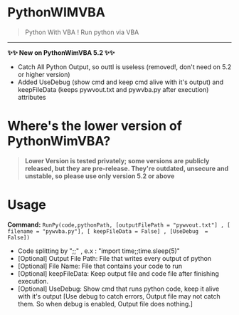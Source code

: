 # PythonWIMVBA
> Python With VBA ! Run python via VBA
---
**✨✨ New on PythonWimVBA 5.2 ✨✨**
+ Catch All Python Output, so outtl is useless (removed!, don't need on 5.2 or higher version)
+ Added UseDebug (show cmd and keep cmd alive with it's output) and keepFileData (keeps pywvout.txt and pywvba.py after execution) attributes

# Where's the lower version of PythonWimVBA?
> **Lower Version is tested privately; some versions are publicly released, but they are pre-release. They're outdated, unsecure and unstable, so please use only version 5.2 or above**

# Usage
**Command:** ``RunPy(code,pythonPath, [outputFilePath = "pywvout.txt"] , [ filename = "pywvba.py"], [ keepFileData = False] , [UseDebug  = False])``
+ Code splitting by ";;" , e.x : "import time;;time.sleep(5)"
+ [Optional] Output File Path: File that writes every output of python
+ [Optional] File Name: File that contains your code to run
+ [Optional] keepFileData: Keep output file and code file after finishing execution. 
+ [Optional] UseDebug: Show cmd that runs python code, keep it alive with it's output [Use debug to catch errors, Output file may not catch them. So when debug is enabled, Output file does nothing.]
